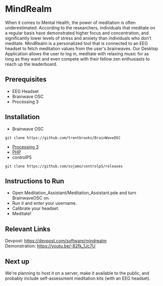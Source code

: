 # MindRealm

When it comes to Mental Health, the power of meditation is often underestimated. According to the researchers, individuals that meditate on a regular basis have demonstrated higher focus and concentration, and significantly lower levels of stress and anxiety than individuals who don't meditate. MindRealm is a personalized tool that is connected to an EEG headset to fetch meditation values from the user's brainwaves. Our Desktop Application allows the user to log in, meditate with relaxing music for as long as they want and even compete with their fellow zen enthusiasts to reach up the leaderboard. 

## Prerequisites
<ul>
  <li>EEG Headset</li>
  <li>Brainwave OSC</li>
  <li>Processing 3</li>
</ul>

## Installation
+ Brainwave OSC
```
git clone https://github.com/trentbrooks/BrainWaveOSC
```
+ <a href="https://processing.org/download/">Processing 3</a>
+ <a href = "https://www.php.net/downloads">PHP</a>
+ controlP5
```
git clone https://github.com/sojamo/controlp5/releases
```

## Instructions to Run
+ Open Meditation_Assistant/Meditation_Assistant.pde and turn BrainwaveOSC on.
+ Run it and enter your username.
+ Calibrate your headset.
+ Meditate!

## Relevant Links
Devpost: https://devpost.com/software/mindrealm<br>
Demonstration: https://youtu.be/-82fk_1Jc7U

## Next up
We're planning to host it on a server, make it available to the public, and probably include self-assessment meditation kits (with an EEG headset).
